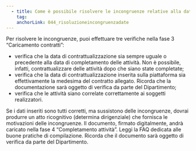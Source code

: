 ```yaml
---
  - title: Come è possibile risolvere le incongruenze relative alla data di completamento attività e a quella di contrattualizzazione rilevate nella fase 4 “Completamento attività” del progetto?
    tag:
    anchorLink: 044_risoluzioneincongruenzadate
---
```

Per risolvere le incongruenze, puoi effettuare tre verifiche nella fase 3 “Caricamento contratti”:

  - verifica che la data di contrattualizzazione sia sempre uguale o precedente alla data di completamento delle attività.
    Non è possibile, infatti, contrattualizzare delle attività dopo che siano state completate;
  - verifica che la data di contrattualizzazione inserita sulla piattaforma sia effettivamente la medesima del contratto allegato. Ricorda che la documentazione sarà oggetto di verifica da parte del Dipartimento;
  - verifica che le attività siano correlate correttamente ai soggetti realizzatori.

Se i dati inseriti sono tutti corretti, ma sussistono delle incongruenze, dovrai produrre un atto ricognitivo (determina dirigenziale) che fornisca le motivazioni delle incongruenze.
Il documento, firmato digitalmente, andrà caricato nella fase 4 “Completamento attività”.
Leggi la FAQ dedicata alle buone pratiche di compilazione.
Ricorda che il documento sarà oggetto di verifica da parte del Dipartimento.

